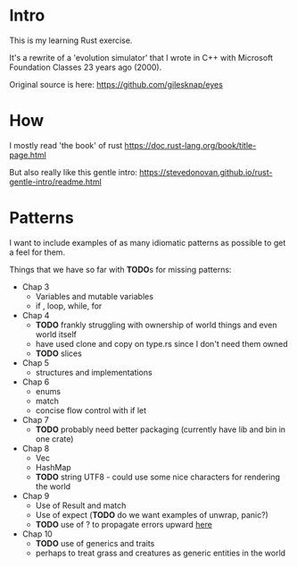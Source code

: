 # Intro

This is my learning Rust exercise.

It's a rewrite of a 'evolution simulator' that I wrote in C++ with Microsoft
Foundation Classes 23 years ago (2000).

Original source is here: https://github.com/gilesknap/eyes

# How

I mostly read 'the book' of rust https://doc.rust-lang.org/book/title-page.html

But also really like this gentle intro:
https://stevedonovan.github.io/rust-gentle-intro/readme.html

# Patterns

I want to include examples of as many idiomatic patterns as possible
to get a feel for them.

Things that we have so far with **TODO**s for missing patterns:

- Chap 3
    - Variables and mutable variables
    - if , loop, while, for
- Chap 4
    - **TODO** frankly struggling with ownership of world things and even world itself
    - have used clone and copy on type.rs since I don't need them owned
    - **TODO** slices
- Chap 5
    - structures and implementations
- Chap 6
    - enums
    - match
    - concise flow control with if let
- Chap 7
    - **TODO** probably need better packaging (currently have lib and bin in one crate)
- Chap 8
    - Vec
    - HashMap
    - **TODO** string UTF8 - could use some nice characters for rendering the world
- Chap 9
    - Use of Result and match
    - Use of expect (**TODO** do we want examples of unwrap, panic?)
    - **TODO** use of ? to propagate errors upward [here](https://doc.rust-lang.org/book/ch09-02-recoverable-errors-with-result.html#a-shortcut-for-propagating-errors-the--operator)
- Chap 10
    - **TODO** use of generics and traits
    - perhaps to treat grass and creatures as generic entities in the world




